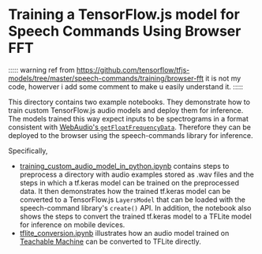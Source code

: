 # Training a TensorFlow.js model for Speech Commands Using Browser FFT

:::::  warning
ref from https://github.com/tensorflow/tfjs-models/tree/master/speech-commands/training/browser-fft
it is not my code, howerver i add some comment to make u easily understand it.
:::::


This directory contains two example notebooks. They demonstrate how to train
custom TensorFlow.js audio models and deploy them for inference. The models
trained this way expect inputs to be spectrograms in a format consistent with
[WebAudio's `getFloatFrequencyData`](https://developer.mozilla.org/en-US/docs/Web/API/AnalyserNode/getFloatFrequencyData).
Therefore they can be deployed to the browser using the speech-commands library
for inference.

Specifically,

- [training_custom_audio_model_in_python.ipynb](./training_custom_audio_model_in_python.ipynb)
  contains steps to preprocess a directory with audio examples stored as .wav
  files and the steps in which a tf.keras model can be trained on the
  preprocessed data. It then demonstrates how the trained tf.keras model can be
  converted to a TensorFlow.js `LayersModel` that can be loaded with the
  speech-command library's `create()` API. In addition, the notebook also shows
  the steps to convert the trained tf.keras model to a TFLite model for
  inference on mobile devices.
- [tflite_conversion.ipynb](./tflite_conversion.ipynb) illustrates how
  an audio model trained on [Teachable Machine](https://teachablemachine.withgoogle.com/train/audio)
  can be converted to TFLite directly.
